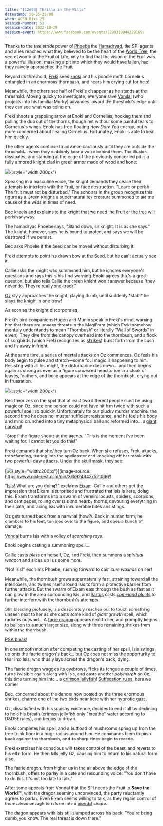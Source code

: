 ```yaml
---
title: "[12e08] Thrilla in the Willa"
datestamp: 50-05-25/08
when: AC50 Rixa 25
session-number: 53
session-date: 2022-10-29
session-event: https://www.facebook.com/events/1299318844229169/
---
```


Thanks to the *tree stride* power of [Phoebe](../dossiers/phoebe) the [Hamadryad](../creatures/dryads#hamadryads), the SPI agents and allies reached what they believed to be the heart of the [World Tree](../relics/yggdrasil), the secret womb of the Fruit of Life, only to find that the vision of the Fruit was a powerful illusion, masking a pit into which they would have fallen, had they naively approached the Fruit.

Beyond its threshold, [Freki](../dossiers/freki) sees [Enoki](../dossiers/enoki) and his poodle moth Cornelius entangled in an enormous thornbush, and hears him crying out for help!

Meanwhile, the others see half of Freki's disappear as he stands at the threshold. Moving quickly to investigate, everyone save [Vondal](../dossiers/vondal) (who projects into his familiar Murky) advances toward the threshold's edge until they can see what was going on.

Freki shoots a grappling arrow at Enoki and Cornelius, hooking them and pulling the duo out of the thorns, though not without some painful tears to Cornelius's wings. Enoki has free-floating *How Dare You* energy, but is more concerned about healing Cornelius. Fortunately, Enoki is able to heal him quickly.

The other agents continue to advance cautiously until they are outside the threshold... when they suddenly hear a voice behind them. The illusion dissipates, and standing at the edge of the previously concealed pit is a fully armored knight clad in green armor made of wood and bone:

[![](https://i.pinimg.com/originals/e7/d4/d0/e7d4d0eed01f418dd94354a1d0d5219d.jpg){:style="width:200px"}](https://www.pinterest.com/pin/283375001525217177/)

Speaking in a masculine voice, the knight demands they cease their attempts to interfere with the Fruit, or face destruction. "Leave or perish. The fruit must not be disturbed." The scholars in the group recognize this figure as a Green Knight, a supernatural fey creature summoned to aid the cause of the wilds in times of need.

Bec kneels and explains to the knight that we need the Fruit or the tree will perish anyway.

The hamadryad Phoebe says, "Stand down, sir knight. It is as she says." The knight, however, says he is bound to protect and says we will be destroyed if we persist.

Bec asks Phoebe if the Seed can be moved without disturbing it.

Freki attempts to point his drawn bow at the Seed, but he can't actually see it.

Callie asks the knight who summoned him, but he ignores everyone's questions and says this is his final warning. Enoki agrees that's a great question, but also tells Callie the green knight won't answer because "they never do. They're really one-track."

[Oz](../dossiers/oz) slyly approaches the knight, playing dumb, until suddenly \*stab!\* he slays the knight in one blow!

As soon as the knight discorporates,

Freki's bird companions Hugen and Munin speak in Freki's mind, warning him that there are unseen threats in the Megil'ram (which Freki somehow mentally understands to mean "Thornbush" or literally "Wall of Swords" in elven). They dive from the canopy overhead into the thornbush, and a flock of songbirds (which Freki recognizes as [shrikes](../creatures/shrikes)) burst forth from the bush and fly away in fright.

At the same time, a series of mental attacks on Oz commences. Oz feels his body begin to pulse and stretch&mdash;some foul magic is happening to him. Resisting with all his might, the disturbance dies down... and then begins again as strong as ever as a figure concealed head to toe in a cloak of leaves, feathers, and bone appears at the edge of the thornbush, crying out in frustration.

[![](https://3.bp.blogspot.com/-NZhXneP2ebs/WqGsLjOZsDI/AAAAAAAAV54/trjq-bZb6nI2yVtYfMxgWGptn7L8AAdtwCK4BGAYYCw/s1600/druid-2.jpg){:style="width:200px"}](http://www.castlemacdnd.com/2018/03/lost-mine-of-phandelver-character.html)

Bec theorizes on the spot that at least two different people must be using magic on Oz, since one person could not have hit him twice with such a powerful spell so quickly. Unfortunately for our plucky murder machine, the second time he does not muster sufficient resistance, and he feels his body and mind crunched into a tiny metaphysical ball and reformed into... a [giant narwhal](https://www.5esrd.com/database/creature/giant-narwhal/)!

"Stop!" the figure shouts at the agents. "This is the moment I've been waiting for. I cannot let you do this!"

Freki demands that she/they turn Oz back. When she refuses, Freki attacks, transforming, tearing into the spellcaster and knocking off her mask with two powerful claw attacks. Under the skull mask, they see:

[![](https://i.pinimg.com/originals/2f/b5/d0/2fb5d05ce538861218a9618d13f1da32.png){:style="width:200px"}](image-source: https://www.pinterest.com/pin/3659243437521066/)

"[Isis](../dossiers/isis-raksh)! What are you doing?" exclaims [Eixam](../dossiers/eixam). Callie and others get the impression that Eixam is surprised and frustrated that Isis is here, doing this. Eixam transforms into a swarm of vermin: locusts, spiders, scorpions, and centipedes, rolling over Isis and nearby thorns, devouring everything in their path, and lacing Isis with innumerable bites and stings.

Oz gets turned back from a narwhal (how?). Back in human form, he clambors to his feet, tumbles over to the figure, and does a bunch of damage.

[Vondal](../dossiers/vondal) burns Isis with a volley of *scorching rays*.

Enoki begins casting a summoning spell...

[Callie](../dossiers/callie) casts *bless* on herself, Oz, and Freki, then summons a *spiritual weapon* and slices up Isis some more.

"No! Isis!" exclaims Phoebe, rushing forward to cast *cure wounds* on her!

Meanwhile, the thornbush grows supernaturally fast, straining toward all the interlopers, and twines itself around Isis to form a protective barrier from further attacks. But the swarm of Eixam eats through the bush as fast as it can grow in the area surrounding Isis, and [Sartus](../dossiers/sartus-morningdew) casts *[command plants](https://www.d20pfsrd.com/magic/all-spells/c/command-plants/)* to further interfere with the thornbush's attempts.

Still bleeding profusely, Isis desperately reaches out to touch something unseen next to her as she casts some kind of *giant growth* spell, which radiates outward... A [faeie dragon](../creatures/faerie-dragon) appears next to her, and promptly begins to balloon to a much larger size, along with three remaining shrikes from within the thornbush.

[PSA break!](https://www.youtube.com/watch?v=okQYO10MT3c)

In one smooth motion after completing the casting of her spell, Isis swings up onto the faerie dragon's back... but Oz does not miss the opportunity to tear into Isis, who thusly lays across the dragon's back, dying.

The faerie dragon waggles its eyebrows, flicks its tongue a couple of times, turns invisible again along with Isis, and casts another *polymorph* on Oz, this time turning him into... a [crimson jellyfish](https://www.5esrd.com/database/creature/jellyfish-crimson/)! [Suffocation rules](https://www.5esrd.com/gamemastering/hazards/suffocation/), here we come!

Bec, concerned about the danger now posted by the three enormous shrikes, charms one of the two birds near here with her [hypnotic gaze](http://dnd5e.wikidot.com/wizard:enchantment#toc1).

Oz, dissatisfied with his squishy existence, decides to end it all by declining to hold his breath (crimson jellyfish only "breathe" water according to D&D5E rules), and begins to drown.

Enoki completes his spell, and a buttload of mushrooms spring up from the tree trunk floor in a huge radius around him. He commands them to push back against the thornbush, and its sharp vines begin to recede.

Freki exercises his conscious will, takes control of the beast, and reverts to his elfin form. He then kills jelly Oz, causing him to return to his natural form also.

The faerie dragon, from higher up in the air above the edge of the thornbush, offers to parlay in a cute and resounding voice: "You don't have to do this. It's not too late to talk."

After some appeals from Vondal that the SPI needs the Fruit to **Save the World!™**, with the dragon seeming unconvinced, the party reluctantly agrees to parlay. Even Eixam seems willing to talk, as they regain control of themselves enough to reform into a [bipedal](../glossary#bipedal) shape.

The dragon appears with Isis still slumped across his back. "You're being dumb, you know. The real threat is down there."
